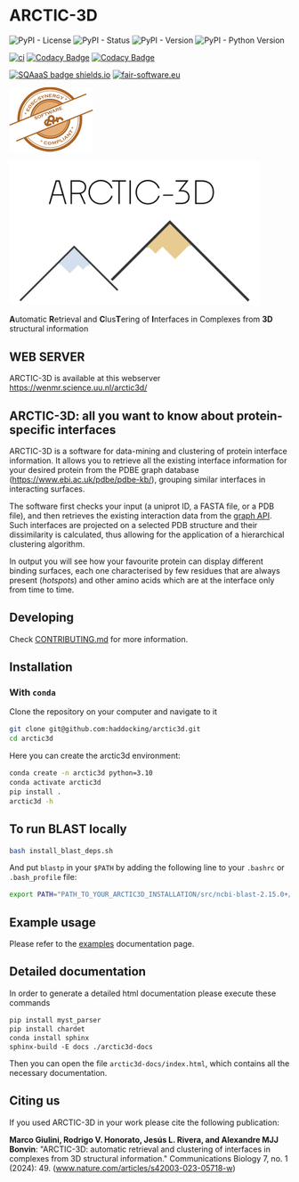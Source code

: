 # ARCTIC-3D

![PyPI - License](https://img.shields.io/pypi/l/arctic3d)
![PyPI - Status](https://img.shields.io/pypi/status/arctic3d)
![PyPI - Version](https://img.shields.io/pypi/v/arctic3d)
![PyPI - Python Version](https://img.shields.io/pypi/pyversions/arctic3d)

[![ci](https://github.com/haddocking/arctic3d/actions/workflows/ci.yml/badge.svg)](https://github.com/haddocking/arctic3d/actions/workflows/ci.yml)
[![Codacy Badge](https://app.codacy.com/project/badge/Coverage/dc788367452c47928e30f2f1f481d7e4)](https://www.codacy.com/gh/haddocking/arctic3d/dashboard?utm_source=github.com&utm_medium=referral&utm_content=haddocking/arctic3d&utm_campaign=Badge_Coverage)
[![Codacy Badge](https://app.codacy.com/project/badge/Grade/dc788367452c47928e30f2f1f481d7e4)](https://www.codacy.com/gh/haddocking/arctic3d/dashboard?utm_source=github.com&utm_medium=referral&utm_content=haddocking/arctic3d&utm_campaign=Badge_Grade)

[![SQAaaS badge shields.io](https://img.shields.io/badge/sqaaas%20software-bronze-e6ae77)](https://api.eu.badgr.io/public/assertions/oAuS52pQTWaC90qMk97hlA "SQAaaS bronze badge achieved")
[![fair-software.eu](https://img.shields.io/badge/fair--software.eu-%E2%97%8F%20%20%E2%97%8F%20%20%E2%97%8B%20%20%E2%97%8B%20%20%E2%97%8F-orange)](https://fair-software.eu)


[![SQAaaS badge](https://github.com/EOSC-synergy/SQAaaS/raw/master/badges/badges_150x116/badge_software_bronze.png)](https://api.eu.badgr.io/public/assertions/oAuS52pQTWaC90qMk97hlA "SQAaaS bronze badge achieved")

<img src="https://raw.githubusercontent.com/haddocking/arctic3d/main/docs/imgs/arctic3d.png" width="450">

**A**utomatic **R**etrieval and **C**lus**T**ering of **I**nterfaces in Complexes from **3D** structural information

## WEB SERVER

ARCTIC-3D is available at this webserver https://wenmr.science.uu.nl/arctic3d/

## ARCTIC-3D: all you want to know about protein-specific interfaces

ARCTIC-3D is a software for data-mining and clustering of protein interface information. It allows you to retrieve all the existing interface information for your desired protein from the PDBE graph database (https://www.ebi.ac.uk/pdbe/pdbe-kb/), grouping similar interfaces in interacting surfaces.

The software first checks your input (a uniprot ID, a FASTA file, or a PDB file), and then retrieves the existing interaction data from the [graph API](https://www.ebi.ac.uk/pdbe/graph-api/pdbe_doc/). Such interfaces are projected on a selected PDB structure and their dissimilarity is calculated, thus allowing for the application of a hierarchical clustering algorithm.

In output you will see how your favourite protein can display different binding surfaces, each one characterised by few residues that are always present (_hotspots_) and other amino acids which are at the interface only from time to time.

## Developing

Check [CONTRIBUTING.md](CONTRIBUTING.md) for more information.

## Installation

### With `conda`

Clone the repository on your computer and navigate to it

```bash
git clone git@github.com:haddocking/arctic3d.git
cd arctic3d
```

Here you can create the arctic3d environment:

```bash
conda create -n arctic3d python=3.10
conda activate arctic3d
pip install .
arctic3d -h
```

## To run BLAST locally

```bash
bash install_blast_deps.sh
```

And put `blastp` in your `$PATH` by adding the following line to your `.bashrc` or `.bash_profile` file:

```bash
export PATH="PATH_TO_YOUR_ARCTIC3D_INSTALLATION/src/ncbi-blast-2.15.0+/bin:$PATH"
```

## Example usage

Please refer to the [examples](docs/examples.md) documentation page.

## Detailed documentation

In order to generate a detailed html documentation please execute these commands

```text
pip install myst_parser
pip install chardet
conda install sphinx
sphinx-build -E docs ./arctic3d-docs
```

Then you can open the file `arctic3d-docs/index.html`, which contains all the necessary documentation.

## Citing us

If you used ARCTIC-3D in your work please cite the following publication:

**Marco Giulini, Rodrigo V. Honorato, Jesús L. Rivera, and Alexandre MJJ Bonvin**: "ARCTIC-3D: automatic retrieval and clustering of interfaces in complexes from 3D structural information." Communications Biology 7, no. 1 (2024): 49. (www.nature.com/articles/s42003-023-05718-w)
